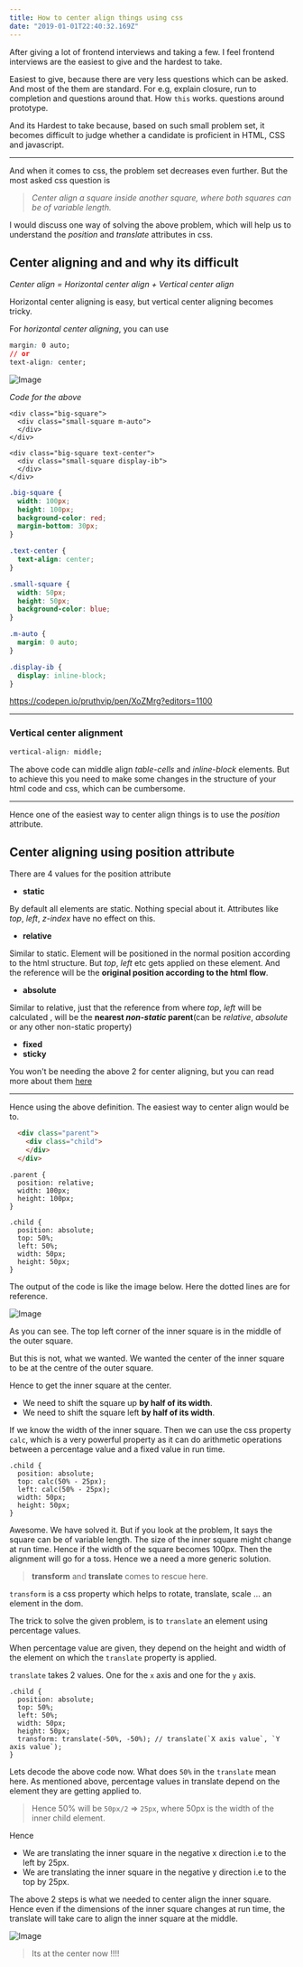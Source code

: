 ```yaml
---
title: How to center align things using css
date: "2019-01-01T22:40:32.169Z"
---
```


After giving a lot of frontend interviews and taking a few. I feel frontend interviews are the easiest to give and the hardest to take.

 Easiest to give, because there are very less questions which can be asked. And most of the them are standard. For e.g, explain closure, run to completion and questions around that. How `this` works. questions around prototype.

 And its Hardest to take because, based on such small problem set, it becomes difficult to judge whether a candidate is proficient in HTML, CSS and javascript.

 ---

And when it comes to css, the problem set decreases even further.  But the most asked css question is 

> *Center align a square inside another square, where both squares can be of variable length.*

I would discuss one way of solving the above problem, which will help us to understand the *position* and *translate* attributes in css.

## Center aligning and and why its difficult

*Center align = Horizontal center align + Vertical center align*

Horizontal center aligning is easy, but vertical center aligning becomes tricky.

For *horizontal center aligning*, you can use

```css
margin: 0 auto;
// or
text-align: center;
```

![Image](horizontal-center.png "Horizontal center alignment")

*Code for the above*

```html{2,6,7}
<div class="big-square">
  <div class="small-square m-auto">
  </div>
</div>

<div class="big-square text-center">
  <div class="small-square display-ib">
  </div>
</div>
```

```css
.big-square {
  width: 100px;
  height: 100px;
  background-color: red;
  margin-bottom: 30px;
}

.text-center {
  text-align: center;
}

.small-square {
  width: 50px;
  height: 50px;
  background-color: blue;
}

.m-auto {
  margin: 0 auto;
}

.display-ib {
  display: inline-block;
}
```

https://codepen.io/pruthvip/pen/XoZMrg?editors=1100

---
### Vertical center alignment

```css
vertical-align: middle;
```

The above code can middle align *table-cells* and *inline-block* elements. But to achieve this you need to make some changes in the structure of your html code and css, which can be cumbersome.

---

Hence one of the easiest way to center align things is to use the *position* attribute.

## Center aligning using position attribute
There are 4 values for the position attribute
* **static**

By default all elements are static. Nothing special about it. Attributes like *top*, *left*, *z-index* have no effect on this.
* **relative**

Similar to static. Element will be positioned in the normal position according to the html structure. But *top*, *left* etc gets applied on these element. And the reference will be the **original position according to the html flow**.
* **absolute**

Similar to relative, just that the reference from where *top*, *left* will be calculated , will be the **nearest *non-static* parent**(can be *relative*, *absolute* or any other non-static property)

* **fixed**
* **sticky**

You won't be needing the above 2 for center aligning, but you can read more about them [here](https://developer.mozilla.org/en-US/docs/Web/CSS/position)

---

Hence using the above definition. The easiest way to center align would be to.

```html
  <div class="parent">
    <div class="child">
    </div>
  </div>
```

```css{2,9,10,11}
.parent {
  position: relative;
  width: 100px;
  height: 100px;
}

.child {
  position: absolute;
  top: 50%;
  left: 50%;
  width: 50px;
  height: 50px;
}
```

The output of the code is like the image below. Here the dotted lines are for reference.

![Image](center-align.png "Centering the child")

As you can see. The top left corner of the inner square is in the middle of the outer square.

But this is not, what we wanted. We wanted the center of the inner square to be at the centre of the outer square.

Hence to get the inner square at the center. 

* We need to shift the square up **by half of its width**.
* We need to shift the square left **by half of its width**.

If we know the width of the inner square. Then we can use the css property `calc`, which is a very powerful property as it can do arithmetic operations between a percentage value and a fixed value in run time.


```css{3,4}
.child {
  position: absolute;
  top: calc(50% - 25px);
  left: calc(50% - 25px);
  width: 50px;
  height: 50px;
}
```

Awesome. We have solved it. But if you look at the problem, It says the square can be of variable length. The size of the inner square might change at run time. Hence if the width of the square becomes 100px. Then the alignment will go for a toss. Hence we a need a more generic solution.

>**transform** and **translate** comes to rescue here.

`transform` is a css property which helps to rotate, translate, scale ... an element in the dom.

The trick to solve the given problem, is to `translate` an element using percentage values.

When percentage value are given, they depend on the height and width of the element on which the `translate` property is applied.

`translate` takes 2 values. One for the `x` axis and one for the `y` axis.

```css{3,4}
.child {
  position: absolute;
  top: 50%;
  left: 50%;
  width: 50px;
  height: 50px;
  transform: translate(-50%, -50%); // translate(`X axis value`, `Y axis value`); 
}
```

Lets decode the above code now. What does `50%` in the `translate` mean here. As mentioned above, percentage values in translate depend on the element they are getting applied to.
>Hence 50% will be `50px/2` => `25px`, where 50px is the width of the inner child element.

Hence
* We are translating the inner square in the negative x direction i.e to the left by 25px.
* We are translating the inner square in the negative y direction i.e to the top by 25px.

The above 2 steps is what we needed to center align the inner square.
Hence even if the dimensions of the inner square changes at run time, the translate will take care to align the inner square at the middle.

![Image](perfect-align.png "Perfect the child")


>Its at the center now !!!!